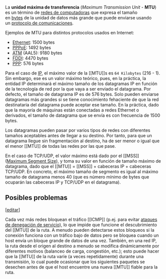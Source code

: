 La **unidad máxima de transferencia** (_Maximum Transmission Unit_ - **MTU**) es un término de [redes de computadoras](https://es.wikipedia.org/wiki/Red_de_computadoras "Red de computadoras") que expresa el tamaño en [bytes](https://es.wikipedia.org/wiki/Byte "Byte") de la unidad de datos más grande que puede enviarse usando un [protocolo de comunicaciones](https://es.wikipedia.org/wiki/Protocolo_de_comunicaciones).

Ejemplos de MTU para distintos protocolos usados en Internet:

- [Ethernet](https://es.wikipedia.org/wiki/Ethernet "Ethernet"): 1500 bytes
- [PPPoE](https://es.wikipedia.org/wiki/PPPoE "PPPoE"): 1492 bytes
- [ATM](https://es.wikipedia.org/wiki/Asynchronous_Transfer_Mode "Asynchronous Transfer Mode") (AAL5): 9180 bytes
- [FDDI](https://es.wikipedia.org/wiki/FDDI "FDDI"): 4470 bytes
- [PPP](https://es.wikipedia.org/wiki/Point-to-Point_Protocol "Point-to-Point Protocol"): 576 bytes

Para el caso de [IP](https://es.wikipedia.org/wiki/Protocolo_IP "Protocolo IP"), el máximo valor de la [[MTU]]s es ``64 Kilobytes`` (216 - 1). Sin embargo, ese es un valor máximo teórico, pues, en la práctica, la entidad IP determinará el máximo tamaño de los datagramas IP en función de la tecnología de red por la que vaya a ser enviado el datagrama. Por defecto, el tamaño de datagrama IP es de 576 bytes. Solo pueden enviarse datagramas más grandes si se tiene conocimiento fehaciente de que la red destinataria del datagrama puede aceptar ese tamaño. En la práctica, dado que la mayoría de máquinas están conectadas a redes Ethernet o derivados, el tamaño de datagrama que se envía es con frecuencia de 1500 bytes.

Los datagramas pueden pasar por varios tipos de redes con diferentes tamaños aceptables antes de llegar a su destino. Por tanto, para que un datagrama llegue sin fragmentación al destino, ha de ser menor o igual que el menor [[MTU]] de todas las redes por las que pase.

En el caso de TCP/UDP, el valor máximo está dado por el [[MSS]] ([Maximum Segment Size](https://es.wikipedia.org/wiki/Tama%C3%B1o_M%C3%A1ximo_de_Segmento "Tamaño Máximo de Segmento")), y toma su valor en función de tamaño máximo de datagrama, dado que el [[MTU]] = [[MSS]] + cabeceras IP + cabeceras TCP/UDP. En concreto, el máximo tamaño de segmento es igual al máximo tamaño de datagrama menos 40 (que es número mínimo de bytes que ocuparán las cabeceras IP y TCP/UDP en el datagrama).

## Posibles problemas

[[editar](https://es.wikipedia.org/w/index.php?title=Unidad_m%C3%A1xima_de_transferencia&action=edit&section=1 "Editar sección: Posibles problemas")]

Cada vez más redes bloquean el tráfico [[ICMP]] (p.ej. para evitar [ataques de denegación de servicio](https://es.wikipedia.org/wiki/Ataque_de_denegaci%C3%B3n_del_servicio "Ataque de denegación del servicio")), lo que impide que funcione el descubrimiento del [[MTU]] de la ruta. A menudo pueden detectarse estos bloqueos si la conexión funciona con un tráfico bajo de datos pero se bloquea cuando un host envía un bloque grande de datos de una vez. También, en una red IP, la ruta desde el origen al destino a menudo se modifica dinámicamente por diferentes motivos (balanceo de carga, congestión, etc.); esto puede hacer que la [[MTU]] de la ruta varíe (a veces repetidamente) durante una transmisión, lo cual puede ocasionar que los siguientes paquetes se desechen antes de que el host encuentre una nueva [[MTU]] fiable para la ruta.